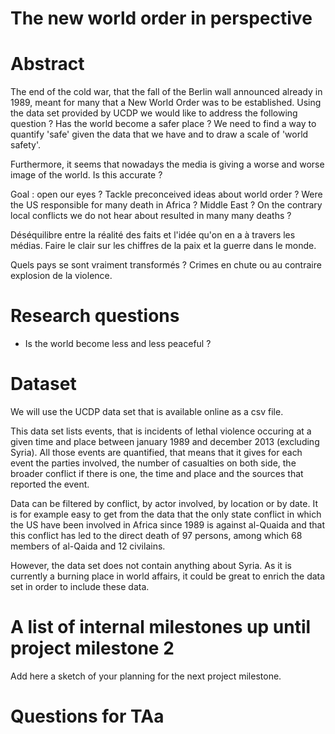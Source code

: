 # The new world order in perspective

# Abstract
The end of the cold war, that the fall of the Berlin wall announced already in 1989, meant for many that a New World Order was to be established. Using the data set provided by UCDP we would like to address the following question ? Has the world become a safer place ? We need to find a way to quantify 'safe' given the data that we have and to draw a scale of 'world safety'.

Furthermore, it seems that nowadays the media is giving a worse and worse image of the world. Is this accurate ?

Goal : open our eyes ? Tackle preconceived ideas about world order ? Were the US responsible for many death in Africa ? Middle East ? On the contrary local conflicts we do not hear about resulted in many many deaths ?

Déséquilibre entre la réalité des faits et l'idée qu'on en a à travers les médias. Faire le clair sur les chiffres de la paix et la guerre dans le monde.

Quels pays se sont vraiment transformés ? Crimes en chute ou au contraire explosion de la violence.

# Research questions
* Is the world become less and less peaceful ?


# Dataset
We will use the UCDP data set that is available online as a csv file.

This data set lists events, that is incidents of lethal violence occuring at a given time and place between january 1989 and december 2013 (excluding Syria).  All those events are quantified, that means that it gives for each event the parties involved, the number of casualties on both side, the broader conflict if there is one, the time and place and the sources that reported the event.

Data can be filtered by conflict, by actor involved, by location or by date. It is for example easy to get from the data that the only state conflict in which the US have been involved in Africa since 1989 is against al-Quaida and that this conflict has led to the direct death of 97 persons, among which 68 members of al-Qaida and 12 civilains.

However, the data set does not contain anything about Syria. As it is currently a burning place in world affairs, it could be great to enrich the data set in order to include these data.

# A list of internal milestones up until project milestone 2
Add here a sketch of your planning for the next project milestone.

# Questions for TAa

